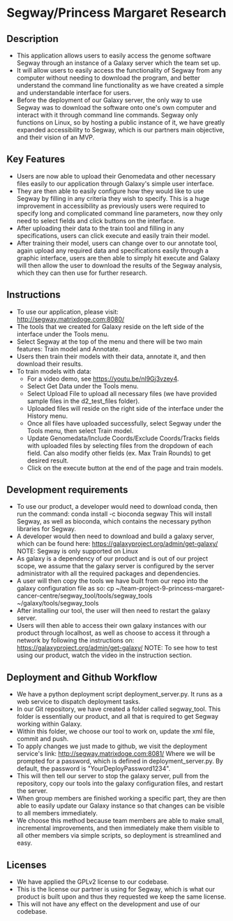 ﻿

# Segway/Princess Margaret Research

## Description
- This application allows users to easily access the genome software Segway through an instance of a Galaxy server which the team set up.
- It will allow users to easily access the functionality of Segway from any computer without needing to download the program, and better understand the command line functionality as we have created a simple and understandable interface for users.
- Before the deployment of our Galaxy server, the only way to use Segway was to download the software onto one's own computer and interact with it through command line commands. Segway only functions on Linux, so by hosting a public instance of it, we have greatly expanded accessibility to Segway, which is our partners main objective, and their vision of an MVP.

## Key Features
-   Users are now able to upload their Genomedata and other necessary files easily to our application through Galaxy's simple user interface. 
-   They are then able to easily configure how they would like to use Segway by filling in any criteria they wish to specify. This is a huge improvement in accessibility as previously users were required to specify long and complicated command line parameters, now they only need to select fields and click buttons on the interface.
-   After uploading their data to the train tool and filling in any specifications, users can click execute and easily train their model.
-   After training their model, users can change over to our annotate tool, again upload any required data and specifications easily through a graphic interface, users are then able to simply hit execute and Galaxy will then allow the user to download the results of the Segway analysis, which they can then use for further research.

## Instructions
- To use our application, please visit: http://segway.matrixdoge.com:8080/
- The tools that we created for Galaxy reside on the left side of the interface under the Tools menu.
- Select Segway at the top of the menu and there will be two main features: Train model and Annotate.
- Users then train their models with their data, annotate it, and then download their results.
- To train models with data: 
	- For a video demo, see https://youtu.be/nl9Gj3vzey4.
	- Select Get Data under the Tools menu.
	- Select Upload File to upload all necessary files (we have provided sample files in the d2_test_files folder).
	- Uploaded files will reside on the right side of the interface under the History menu.
	- Once all files have uploaded successfully, select Segway under the Tools menu, then select Train model.
	- Update Genomedata/Include Coords/Exclude Coords/Tracks fields with uploaded files by selecting files from the dropdown of each field. Can also modify other fields (ex. Max Train Rounds) to get desired result. 
	- Click on the execute button at the end of the page and train models.


## Development requirements
-  To use our product, a developer would need to download conda, then run the command: 
	conda install -c bioconda segway
This will install Segway, as well as bioconda, which contains the necessary python libraries for Segway.
-  A developer would then need to download and build a galaxy server, which can be found here:
https://galaxyproject.org/admin/get-galaxy/
NOTE: Segway is only supported on Linux
-  As galaxy is a dependency of our product and is out of our project scope, we assume that the galaxy server is configured by the server administrator with all the required packages and dependencies.
-  A user will then copy the tools we have built from our repo into the galaxy configuration file as so:
cp ~/team-project-9-princess-margaret-cancer-centre/segway_tool/tools/segway_tools ~/galaxy/tools/segway_tools
-  After installing our tool, the user will then need to restart the galaxy server.
- Users will then able to access their own galaxy instances with our product through localhost, as well as choose to access it through a network by following the instructions on:
https://galaxyproject.org/admin/get-galaxy/
NOTE: To see how to test using our product, watch the video in the instruction section.

## Deployment and Github Workflow
- We have a python deployment script deployment_server.py. It runs as a web service to dispatch deployment tasks.
- In our Git repository, we have created a folder called segway_tool. This folder is essentially our product, and all that is required to get Segway working within Galaxy.
- Within this folder, we choose our tool to work on, update the xml file, commit and push.
- To apply changes we just made to github, we visit the deployment service's link:
http://segway.matrixdoge.com:8081/
Where we will be prompted for a password, which is defined in deployment_server.py. By default, the password is "YourDeployPassword1234".
- This will then tell our server to stop the galaxy server, pull from the repository, copy our tools into the galaxy configuration files, and restart the server.
- When group members are finished working a specific part, they are then able to easily update our Galaxy instance so that changes can be visible to all members immediately. 
- We choose this method because team members are able to make small, incremental improvements, and then immediately make them visible to all other members via simple scripts, so deployment is streamlined and easy. 

## Licenses
- We have applied the GPLv2 license to our codebase.
- This is the license our partner is using for Segway, which is what our product is built upon and thus they requested we keep the same license.
- This will not have any effect on the development and use of our codebase.

